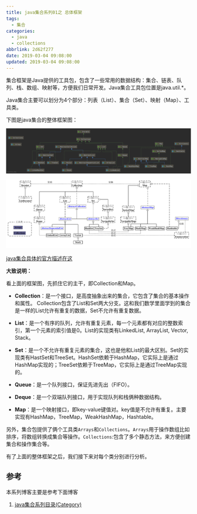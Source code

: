 ```yaml
---
title: java集合系列01之 总体框架
tags:
  - 集合
categories:
  - java
  - collections
abbrlink: 2d62f277
date: 2019-03-04 09:08:00
updated: 2019-03-04 09:08:00
---
```

集合框架是Java提供的工具包，包含了一些常用的数据结构：集合、链表、队列、栈、数组、映射等，方便我们日常开发。Java集合工具包位置是java.util.*。

Java集合主要可以划分为4个部分：列表（List）、集合（Set）、映射（Map）、工具类。

下图是java集合的整体框架图：

![collection](https://raw.githubusercontent.com/fengxiu/img/master/Collection.png)

![集合](https://raw.githubusercontent.com/fengxiu/img/master/pasted-154.png)

[java集合具体的官方描述在这](https://docs.oracle.com/javase/tutorial/collections/index.html)

<!--more -->

**大致说明：**

看上面的框架图，先抓住它的主干，即Collection和Map。

* **Collection**：是一个接口，是高度抽象出来的集合，它包含了集合的基本操作和属性。 Collection包含了List和Set两大分支。这和我们数学里面学到的集合是一样的List允许有重复的数据，Set不允许有重复数据。

* **List**：是一个有序的队列，允许有重复元素，每一个元素都有对应的整数索引，第一个元素的索引值是0。List的实现类有LinkedList, ArrayList, Vector, Stack。

* **Set**：是一个不允许有重复元素的集合，这也是他和List的最大区别。Set的实现类有HastSet和TreeSet。HashSet依赖于HashMap，它实际上是通过HashMap实现的；TreeSet依赖于TreeMap，它实际上是通过TreeMap实现的。

* **Queue**：是一个队列接口，保证先进先出（FIFO）。

* **Deque**：是一个双端队列接口，用于实现队列和栈俩种数据结构。

* **Map**：是一个映射接口，即key-value键值对。key值是不允许有重复。主要实现有HashMap，TreeMap，WeakHashMap，Hashtable。

另外，集合包提供了俩个工具类`Arrays`和`Collections`。`Arrays`用于操作数组比如排序，将数组转换成集合等操作。`Collections`:包含了多个静态方法，来方便创建集合和操作集合等。

有了上面的整体框架之后，我们接下来对每个类分别进行分析。

## 参考

本系列博客主要是参考下面博客

1. [java集合系列目录(Category)](https://www.cnblogs.com/skywang12345/p/3323085.html)
